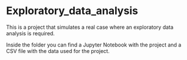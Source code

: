 # Exploratory_data_analysis
This is a project that simulates a real case where an exploratory data analysis is required.

Inside the folder you can find a Jupyter Notebook with the project and a CSV file with the data used for the project.
